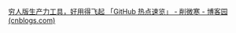 [穷人版生产力工具，好用得飞起 「GitHub 热点速览」 - 削微寒 - 博客园 (cnblogs.com)](https://www.cnblogs.com/xueweihan/p/17235098.html)